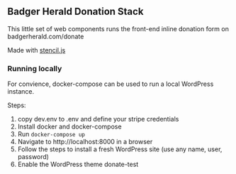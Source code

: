 ## Badger Herald Donation Stack

This little set of web components runs the front-end inline donation form on badgerherald.com/donate

Made with [stencil.js](https://stenciljs.com/)

### Running locally

For convience, docker-compose can be used to run a local WordPress instance.

Steps:
1. copy dev.env to .env and define your stripe credentials
2. Install docker and docker-compose
3. Run `docker-compose up`
4. Navigate to http://localhost:8000 in a browser
5. Follow the steps to install a fresh WordPress site (use any name, user, password)
6. Enable the WordPress theme donate-test

